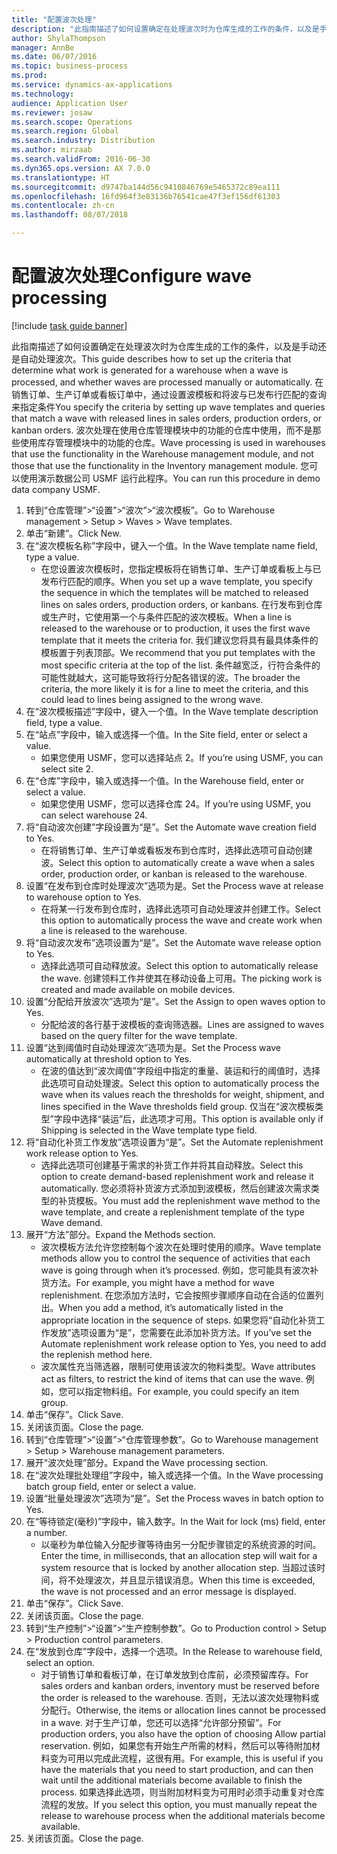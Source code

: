 ```yaml
--- 
title: "配置波次处理"
description: "此指南描述了如何设置确定在处理波次时为仓库生成的工作的条件，以及是手动还是自动处理波次。"
author: ShylaThompson
manager: AnnBe
ms.date: 06/07/2016
ms.topic: business-process
ms.prod: 
ms.service: dynamics-ax-applications
ms.technology: 
audience: Application User
ms.reviewer: josaw
ms.search.scope: Operations
ms.search.region: Global
ms.search.industry: Distribution
ms.author: mirzaab
ms.search.validFrom: 2016-06-30
ms.dyn365.ops.version: AX 7.0.0
ms.translationtype: HT
ms.sourcegitcommit: d9747ba144d56c9410846769e5465372c89ea111
ms.openlocfilehash: 16fd964f3e83136b76541cae47f3ef156df61303
ms.contentlocale: zh-cn
ms.lasthandoff: 08/07/2018

---
```

# <a name="configure-wave-processing"></a><span data-ttu-id="791dc-103">配置波次处理</span><span class="sxs-lookup"><span data-stu-id="791dc-103">Configure wave processing</span></span>

[!include [task guide banner](../../includes/task-guide-banner.md)]

<span data-ttu-id="791dc-104">此指南描述了如何设置确定在处理波次时为仓库生成的工作的条件，以及是手动还是自动处理波次。</span><span class="sxs-lookup"><span data-stu-id="791dc-104">This guide describes how to set up the criteria that determine what work is generated for a warehouse when a wave is processed, and whether waves are processed manually or automatically.</span></span> <span data-ttu-id="791dc-105">在销售订单、生产订单或看板订单中，通过设置波模板和将波与已发布行匹配的查询来指定条件</span><span class="sxs-lookup"><span data-stu-id="791dc-105">You specify the criteria by setting up wave templates and queries that match a wave with released lines in sales orders, production orders, or kanban orders.</span></span> <span data-ttu-id="791dc-106">波次处理在使用仓库管理模块中的功能的仓库中使用，而不是那些使用库存管理模块中的功能的仓库。</span><span class="sxs-lookup"><span data-stu-id="791dc-106">Wave processing is used in warehouses that use the functionality in the Warehouse management module, and not those that use the functionality in the Inventory management module.</span></span> <span data-ttu-id="791dc-107">您可以使用演示数据公司 USMF 运行此程序。</span><span class="sxs-lookup"><span data-stu-id="791dc-107">You can run this procedure in demo data company USMF.</span></span>

1. <span data-ttu-id="791dc-108">转到“仓库管理”>“设置”>“波次”>“波次模板”。</span><span class="sxs-lookup"><span data-stu-id="791dc-108">Go to Warehouse management > Setup > Waves > Wave templates.</span></span>
2. <span data-ttu-id="791dc-109">单击“新建”。</span><span class="sxs-lookup"><span data-stu-id="791dc-109">Click New.</span></span>
3. <span data-ttu-id="791dc-110">在“波次模板名称”字段中，键入一个值。</span><span class="sxs-lookup"><span data-stu-id="791dc-110">In the Wave template name field, type a value.</span></span>
    * <span data-ttu-id="791dc-111">在您设置波次模板时，您指定模板将在销售订单、生产订单或看板上与已发布行匹配的顺序。</span><span class="sxs-lookup"><span data-stu-id="791dc-111">When you set up a wave template, you specify the sequence in which the templates will be matched to released lines on sales orders, production orders, or kanbans.</span></span> <span data-ttu-id="791dc-112">在行发布到仓库或生产时，它使用第一个与条件匹配的波次模板。</span><span class="sxs-lookup"><span data-stu-id="791dc-112">When a line is released to the warehouse or to production, it uses the first wave template that it meets the criteria for.</span></span> <span data-ttu-id="791dc-113">我们建议您将具有最具体条件的模板置于列表顶部。</span><span class="sxs-lookup"><span data-stu-id="791dc-113">We recommend that you put templates with the most specific criteria at the top of the list.</span></span> <span data-ttu-id="791dc-114">条件越宽泛，行符合条件的可能性就越大，这可能导致将行分配各错误的波。</span><span class="sxs-lookup"><span data-stu-id="791dc-114">The broader the criteria, the more likely it is for a line to meet the criteria, and this could lead to lines being assigned to the wrong wave.</span></span>  
4. <span data-ttu-id="791dc-115">在“波次模板描述”字段中，键入一个值。</span><span class="sxs-lookup"><span data-stu-id="791dc-115">In the Wave template description field, type a value.</span></span>
5. <span data-ttu-id="791dc-116">在“站点”字段中，输入或选择一个值。</span><span class="sxs-lookup"><span data-stu-id="791dc-116">In the Site field, enter or select a value.</span></span>
    * <span data-ttu-id="791dc-117">如果您使用 USMF，您可以选择站点 2。</span><span class="sxs-lookup"><span data-stu-id="791dc-117">If you’re using USMF, you can select site 2.</span></span>  
6. <span data-ttu-id="791dc-118">在“仓库”字段中，输入或选择一个值。</span><span class="sxs-lookup"><span data-stu-id="791dc-118">In the Warehouse field, enter or select a value.</span></span>
    * <span data-ttu-id="791dc-119">如果您使用 USMF，您可以选择仓库 24。</span><span class="sxs-lookup"><span data-stu-id="791dc-119">If you’re using USMF, you can select warehouse 24.</span></span>  
7. <span data-ttu-id="791dc-120">将“自动波次创建”字段设置为“是”。</span><span class="sxs-lookup"><span data-stu-id="791dc-120">Set the Automate wave creation field to Yes.</span></span>
    * <span data-ttu-id="791dc-121">在将销售订单、生产订单或看板发布到仓库时，选择此选项可自动创建波。</span><span class="sxs-lookup"><span data-stu-id="791dc-121">Select this option to automatically create a wave when a sales order, production order, or kanban is released to the warehouse.</span></span>  
8. <span data-ttu-id="791dc-122">设置“在发布到仓库时处理波次”选项为是。</span><span class="sxs-lookup"><span data-stu-id="791dc-122">Set the Process wave at release to warehouse option to Yes.</span></span> 
    * <span data-ttu-id="791dc-123">在将某一行发布到仓库时，选择此选项可自动处理波并创建工作。</span><span class="sxs-lookup"><span data-stu-id="791dc-123">Select this option to automatically process the wave and create work when a line is released to the warehouse.</span></span>  
9. <span data-ttu-id="791dc-124">将“自动波次发布”选项设置为“是”。</span><span class="sxs-lookup"><span data-stu-id="791dc-124">Set the Automate wave release option to Yes.</span></span> 
    * <span data-ttu-id="791dc-125">选择此选项可自动释放波。</span><span class="sxs-lookup"><span data-stu-id="791dc-125">Select this option to automatically release the wave.</span></span> <span data-ttu-id="791dc-126">创建领料工作并使其在移动设备上可用。</span><span class="sxs-lookup"><span data-stu-id="791dc-126">The picking work is created and made available on mobile devices.</span></span>  
10. <span data-ttu-id="791dc-127">设置“分配给开放波次”选项为“是”。</span><span class="sxs-lookup"><span data-stu-id="791dc-127">Set the Assign to open waves option to Yes.</span></span> 
    * <span data-ttu-id="791dc-128">分配给波的各行基于波模板的查询筛选器。</span><span class="sxs-lookup"><span data-stu-id="791dc-128">Lines are assigned to waves based on the query filter for the wave template.</span></span>  
11. <span data-ttu-id="791dc-129">设置“达到阈值时自动处理波次”选项为是。</span><span class="sxs-lookup"><span data-stu-id="791dc-129">Set the Process wave automatically at threshold option to Yes.</span></span> 
    * <span data-ttu-id="791dc-130">在波的值达到“波次阈值”字段组中指定的重量、装运和行的阈值时，选择此选项可自动处理波。</span><span class="sxs-lookup"><span data-stu-id="791dc-130">Select this option to automatically process the wave when its values reach the thresholds for weight, shipment, and lines specified in the Wave thresholds field group.</span></span> <span data-ttu-id="791dc-131">仅当在“波次模板类型”字段中选择“装运”后，此选项才可用。</span><span class="sxs-lookup"><span data-stu-id="791dc-131">This option is available only if Shipping is selected in the Wave template type field.</span></span>  
12. <span data-ttu-id="791dc-132">将“自动化补货工作发放”选项设置为“是”。</span><span class="sxs-lookup"><span data-stu-id="791dc-132">Set the Automate replenishment work release option to Yes.</span></span> 
    * <span data-ttu-id="791dc-133">选择此选项可创建基于需求的补货工作并将其自动释放。</span><span class="sxs-lookup"><span data-stu-id="791dc-133">Select this option to create demand-based replenishment work and release it automatically.</span></span> <span data-ttu-id="791dc-134">您必须将补货波方式添加到波模板，然后创建波次需求类型的补货模板。</span><span class="sxs-lookup"><span data-stu-id="791dc-134">You must add the replenishment wave method to the wave template, and create a replenishment template of the type Wave demand.</span></span>  
13. <span data-ttu-id="791dc-135">展开“方法”部分。</span><span class="sxs-lookup"><span data-stu-id="791dc-135">Expand the Methods section.</span></span>
    * <span data-ttu-id="791dc-136">波次模板方法允许您控制每个波次在处理时使用的顺序。</span><span class="sxs-lookup"><span data-stu-id="791dc-136">Wave template methods allow you to control the sequence of activities that each wave is going through when it’s processed.</span></span> <span data-ttu-id="791dc-137">例如，您可能具有波次补货方法。</span><span class="sxs-lookup"><span data-stu-id="791dc-137">For example, you might have a method for wave replenishment.</span></span> <span data-ttu-id="791dc-138">在您添加方法时，它会按照步骤顺序自动在合适的位置列出。</span><span class="sxs-lookup"><span data-stu-id="791dc-138">When you add a method, it’s automatically listed in the appropriate location in the sequence of steps.</span></span> <span data-ttu-id="791dc-139">如果您将“自动化补货工作发放”选项设置为“是”，您需要在此添加补货方法。</span><span class="sxs-lookup"><span data-stu-id="791dc-139">If you’ve set the Automate replenishment work release option to Yes, you need to add the replenish method here.</span></span>  
    * <span data-ttu-id="791dc-140">波次属性充当筛选器，限制可使用该波次的物料类型。</span><span class="sxs-lookup"><span data-stu-id="791dc-140">Wave attributes act as filters, to restrict the kind of items that can use the wave.</span></span> <span data-ttu-id="791dc-141">例如，您可以指定物料组。</span><span class="sxs-lookup"><span data-stu-id="791dc-141">For example, you could specify an item group.</span></span>  
14. <span data-ttu-id="791dc-142">单击“保存”。</span><span class="sxs-lookup"><span data-stu-id="791dc-142">Click Save.</span></span>
15. <span data-ttu-id="791dc-143">关闭该页面。</span><span class="sxs-lookup"><span data-stu-id="791dc-143">Close the page.</span></span>
16. <span data-ttu-id="791dc-144">转到“仓库管理”>“设置”>“仓库管理参数”。</span><span class="sxs-lookup"><span data-stu-id="791dc-144">Go to Warehouse management > Setup > Warehouse management parameters.</span></span>
17. <span data-ttu-id="791dc-145">展开“波次处理”部分。</span><span class="sxs-lookup"><span data-stu-id="791dc-145">Expand the Wave processing section.</span></span>
18. <span data-ttu-id="791dc-146">在“波次处理批处理组”字段中，输入或选择一个值。</span><span class="sxs-lookup"><span data-stu-id="791dc-146">In the Wave processing batch group field, enter or select a value.</span></span>
19. <span data-ttu-id="791dc-147">设置“批量处理波次”选项为“是”。</span><span class="sxs-lookup"><span data-stu-id="791dc-147">Set the Process waves in batch option to Yes.</span></span>
20. <span data-ttu-id="791dc-148">在“等待锁定(毫秒)”字段中，输入数字。</span><span class="sxs-lookup"><span data-stu-id="791dc-148">In the Wait for lock (ms) field, enter a number.</span></span>
    * <span data-ttu-id="791dc-149">以毫秒为单位输入分配步骤等待由另一分配步骤锁定的系统资源的时间。</span><span class="sxs-lookup"><span data-stu-id="791dc-149">Enter the time, in milliseconds, that an allocation step will wait for a system resource that is locked by another allocation step.</span></span> <span data-ttu-id="791dc-150">当超过该时间，将不处理波次，并且显示错误消息。</span><span class="sxs-lookup"><span data-stu-id="791dc-150">When this time is exceeded, the wave is not processed and an error message is displayed.</span></span>  
21. <span data-ttu-id="791dc-151">单击“保存”。</span><span class="sxs-lookup"><span data-stu-id="791dc-151">Click Save.</span></span>
22. <span data-ttu-id="791dc-152">关闭该页面。</span><span class="sxs-lookup"><span data-stu-id="791dc-152">Close the page.</span></span>
23. <span data-ttu-id="791dc-153">转到“生产控制”>“设置”>“生产控制参数”。</span><span class="sxs-lookup"><span data-stu-id="791dc-153">Go to Production control > Setup > Production control parameters.</span></span>
24. <span data-ttu-id="791dc-154">在“发放到仓库”字段中，选择一个选项。</span><span class="sxs-lookup"><span data-stu-id="791dc-154">In the Release to warehouse field, select an option.</span></span>
    * <span data-ttu-id="791dc-155">对于销售订单和看板订单，在订单发放到仓库前，必须预留库存。</span><span class="sxs-lookup"><span data-stu-id="791dc-155">For sales orders and kanban orders, inventory must be reserved before the order is released to the warehouse.</span></span> <span data-ttu-id="791dc-156">否则，无法以波次处理物料或分配行。</span><span class="sxs-lookup"><span data-stu-id="791dc-156">Otherwise, the items or allocation lines cannot be processed in a wave.</span></span> <span data-ttu-id="791dc-157">对于生产订单，您还可以选择“允许部分预留”。</span><span class="sxs-lookup"><span data-stu-id="791dc-157">For production orders, you also have the option of choosing Allow partial reservation.</span></span> <span data-ttu-id="791dc-158">例如，如果您有开始生产所需的材料，然后可以等待附加材料变为可用以完成此流程，这很有用。</span><span class="sxs-lookup"><span data-stu-id="791dc-158">For example, this is useful if you have the materials that you need to start production, and can then wait until the additional materials become available to finish the process.</span></span> <span data-ttu-id="791dc-159">如果选择此选项，则当附加材料变为可用时必须手动重复对仓库流程的发放。</span><span class="sxs-lookup"><span data-stu-id="791dc-159">If you select this option, you must manually repeat the release to warehouse process when the additional materials become available.</span></span>  
25. <span data-ttu-id="791dc-160">关闭该页面。</span><span class="sxs-lookup"><span data-stu-id="791dc-160">Close the page.</span></span>


